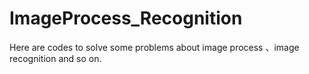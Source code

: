 # ImageProcess_Recognition

Here are codes to solve some problems about image process 、image recognition and so on.
